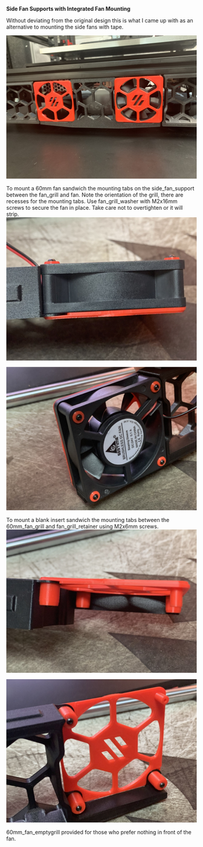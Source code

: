 <B>Side Fan Supports with Integrated Fan Mounting</B>

Without deviating from the original design this is what I came up with as an alternative to mounting the side fans with tape.

![Side Fan Support Assembly](Images/side_fan_support.jpg)

To mount a 60mm fan sandwich the mounting tabs on the side_fan_support between the fan_grill and fan.  Note the orientation of the grill, there are recesses for the mounting tabs.  Use fan_grill_washer with M2x16mm screws to secure the fan in place.  Take care not to overtighten or it will strip.
![Fan Side View](Images/fan1.jpg)

![Fan Back View](Images/fan2.jpg)

To mount a blank insert sandwich the mounting tabs between the 60mm_fan_grill and fan_grill_retainer using M2x6mm screws.
![Insert Side View](Images/insert1.jpg)

![Insert Back View](Images/insert2.jpg)

60mm_fan_emptygrill provided for those who prefer nothing in front of the fan.
